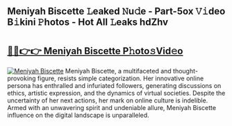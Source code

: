 ## Meniyah Biscette 𝙻eaked 𝙽u𝚍e - Part-5ox 𝚅𝚒deo B𝚒kini 𝙿hotos - Hot All 𝙻eaks hdZhv

# <h2><a href="http://ld1i6t.urlbe.top/?page=Meniyah+Biscette">🔗🔗👉👉 Meniyah Biscette P𝚑oto𝚜Vid𝚎o</a></h2>

[![Meniyah Biscette](https://i.imgur.com/eBuTRDB.gif)](http://ld1i6t.urlbe.top/?page=Meniyah+Biscette)
Meniyah Biscette, a multifaceted and thought-provoking figure, resists simple categorization. Her innovative online persona has enthralled and infuriated followers, generating discussions on ethics, artistic expression, and the dynamics of virtual societies. Despite the uncertainty of her next actions, her mark on online culture is indelible. Armed with an unwavering spirit and undeniable allure, Meniyah Biscette influence on the digital landscape is unparalleled.
